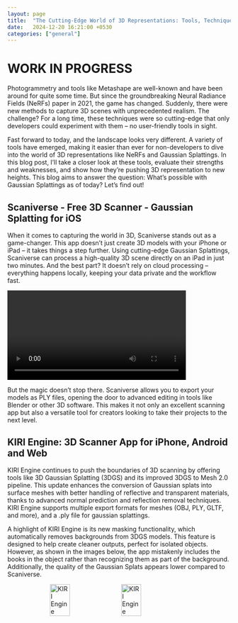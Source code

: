 ```yaml
---
layout: page
title:  "The Cutting-Edge World of 3D Representations: Tools, Techniques, and More"
date:   2024-12-20 16:21:00 +0530
categories: ["general"]
---
```


# WORK IN PROGRESS

Photogrammetry and tools like Metashape are well-known and have been around for quite some time. But since the groundbreaking Neural Radiance Fields (NeRFs) paper in 2021, the game has changed. Suddenly, there were new methods to capture 3D scenes with unprecedented realism. The challenge? For a long time, these techniques were so cutting-edge that only developers could experiment with them – no user-friendly tools in sight.

Fast forward to today, and the landscape looks very different. A variety of tools have emerged, making it easier than ever for non-developers to dive into the world of 3D representations like NeRFs and Gaussian Splattings. In this blog post, I’ll take a closer look at these tools, evaluate their strengths and weaknesses, and show how they’re pushing 3D representation to new heights. This blog aims to answer the question: What’s possible with Gaussian Splattings as of today? Let’s find out!

## Scaniverse - Free 3D Scanner - Gaussian Splatting for iOS

When it comes to capturing the world in 3D, Scaniverse stands out as a game-changer. This app doesn’t just create 3D models with your iPhone or iPad – it takes things a step further. Using cutting-edge Gaussian Splattings, Scaniverse can process a high-quality 3D scene directly on an iPad in just two minutes. And the best part? It doesn’t rely on cloud processing – everything happens locally, keeping your data private and the workflow fast.

<video class="scaniverse" width="80%" controls autoplay loop>
  <source src="{{ '/assets/2024-12-20/scaniverse_canon.mp4' | prepend: site.baseurl }}" type="video/mp4">
Your browser does not support the video tag.
</video>

But the magic doesn’t stop there. Scaniverse allows you to export your models as PLY files, opening the door to advanced editing in tools like Blender or other 3D software. This makes it not only an excellent scanning app but also a versatile tool for creators looking to take their projects to the next level.

## KIRI Engine: 3D Scanner App for iPhone, Android and Web

KIRI Engine continues to push the boundaries of 3D scanning by offering tools like 3D Gaussian Splatting (3DGS) and its improved 3DGS to Mesh 2.0 pipeline. This update enhances the conversion of Gaussian splats into surface meshes with better handling of reflective and transparent materials, thanks to advanced normal prediction and reflection removal techniques. KIRI Engine supports multiple export formats for meshes (OBJ, PLY, GLTF, and more), and a .ply file for gaussian splattings. 

A highlight of KIRI Engine is its new masking functionality, which automatically removes backgrounds from 3DGS models. This feature is designed to help create cleaner outputs, perfect for isolated objects. However, as shown in the images below, the app mistakenly includes the books in the object rather than recognizing them as part of the background. Additionally, the quality of the Gaussian Splats appears lower compared to Scaniverse. 

<div style="display: flex; justify-content: center; gap: 10px;">
  <img width="30%" src="{{ '/assets/2024-12-20/KIRI_engine.jpeg' | prepend: site.baseurl }}" alt="KIRI Engine">
  <img width="30%" src="{{ '/assets/2024-12-20/KIRI_engine_blur.jpeg' | prepend: site.baseurl }}" alt="KIRI Engine">
</div>

